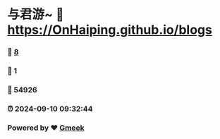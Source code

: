 # 与君游~ :link: https://OnHaiping.github.io/blogs 
### :page_facing_up: [8](https://OnHaiping.github.io/blogs/tag.html) 
### :speech_balloon: 1 
### :hibiscus: 54926 
### :alarm_clock: 2024-09-10 09:32:44 
### Powered by :heart: [Gmeek](https://github.com/Meekdai/Gmeek)
